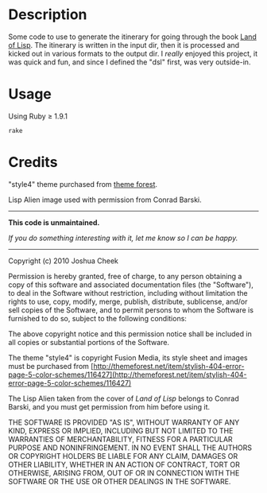 Description
===========

Some code to use to generate the itinerary for going through the book [Land of Lisp](http://landoflisp.com/). The itinerary is written in the input dir, then it is processed and kicked out in various formats to the output dir. I _really_ enjoyed this project, it was quick and fun, and since I defined the "dsl" first, was very outside-in.

Usage
=====

Using Ruby ≥ 1.9.1

    rake

Credits
=======

"style4" theme purchased from [theme forest](http://themeforest.net/item/stylish-404-error-page-5-color-schemes/116427).

Lisp Alien image used with permission from Conrad Barski.

---------------------------------------

**This code is unmaintained.** 

_If you do something interesting with it, let me know so I can be happy._

---------------------------------------

Copyright (c) 2010 Joshua Cheek

 Permission is hereby granted, free of charge, to any person obtaining a copy
 of this software and associated documentation files (the "Software"), to deal
 in the Software without restriction, including without limitation the rights
 to use, copy, modify, merge, publish, distribute, sublicense, and/or sell
 copies of the Software, and to permit persons to whom the Software is
 furnished to do so, subject to the following conditions:

 The above copyright notice and this permission notice shall be included in
 all copies or substantial portions of the Software.
 
 The theme "style4" is copyright Fusion Media, its style sheet and images must be purchased from
 [http://themeforest.net/item/stylish-404-error-page-5-color-schemes/116427](http://themeforest.net/item/stylish-404-error-page-5-color-schemes/116427)
 
 The Lisp Alien taken from the cover of _Land of Lisp_ belongs to Conrad Barski,
 and you must get permission from him before using it.

 THE SOFTWARE IS PROVIDED "AS IS", WITHOUT WARRANTY OF ANY KIND, EXPRESS OR
 IMPLIED, INCLUDING BUT NOT LIMITED TO THE WARRANTIES OF MERCHANTABILITY,
 FITNESS FOR A PARTICULAR PURPOSE AND NONINFRINGEMENT. IN NO EVENT SHALL THE
 AUTHORS OR COPYRIGHT HOLDERS BE LIABLE FOR ANY CLAIM, DAMAGES OR OTHER
 LIABILITY, WHETHER IN AN ACTION OF CONTRACT, TORT OR OTHERWISE, ARISING FROM,
 OUT OF OR IN CONNECTION WITH THE SOFTWARE OR THE USE OR OTHER DEALINGS IN
 THE SOFTWARE.
